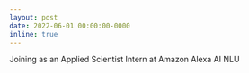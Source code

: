 ```yaml
---
layout: post
date: 2022-06-01 00:00:00-0000 
inline: true
---
```


Joining as an Applied Scientist Intern at Amazon Alexa AI NLU

